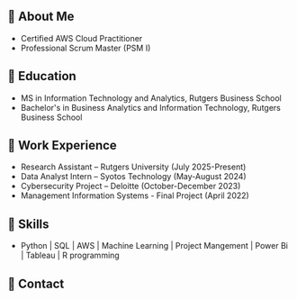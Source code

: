 ## 🔹 About Me
- Certified AWS Cloud Practitioner
- Professional Scrum Master (PSM I)

## 🔹 Education
- MS in Information Technology and Analytics, Rutgers Business School
- Bachelor's in Business Analytics and Information Technology, Rutgers Business School 

## 🔹 Work Experience
- Research Assistant – Rutgers University (July 2025-Present)
- Data Analyst Intern – Syotos Technology (May-August 2024)
- Cybersecurity Project – Deloitte (October-December 2023)
- Management Information Systems - Final Project (April 2022)

## 🔹 Skills
- Python | SQL | AWS | Machine Learning | Project Mangement | Power Bi | Tableau | R programming

## 🔹 Contact
